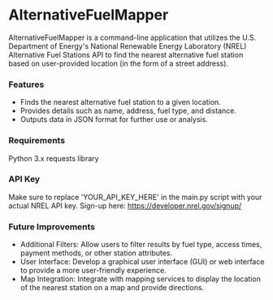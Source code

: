 # AlternativeFuelMapper
AlternativeFuelMapper is a command-line application that utilizes the U.S. Department of Energy's National Renewable Energy Laboratory (NREL)
Alternative Fuel Stations API to find the nearest alternative fuel station based on user-provided location (in the form of a street address).

### Features
- Finds the nearest alternative fuel station to a given location.
- Provides details such as name, address, fuel type, and distance.
- Outputs data in JSON format for further use or analysis.

### Requirements
Python 3.x
requests library

### API Key
Make sure to replace 'YOUR_API_KEY_HERE' in the main.py script with your actual NREL API key.
Sign-up here: https://developer.nrel.gov/signup/

### Future Improvements
- Additional Filters: Allow users to filter results by fuel type, access times, payment methods, or other station attributes.
- User Interface: Develop a graphical user interface (GUI) or web interface to provide a more user-friendly experience.
- Map Integration: Integrate with mapping services to display the location of the nearest station on a map and provide directions.


